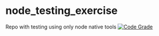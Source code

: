 # node_testing_exercise
Repo with testing using only node native tools
[![Code Grade](https://www.code-inspector.com/project/21235/score/svg)](https://www.code-inspector.com)
